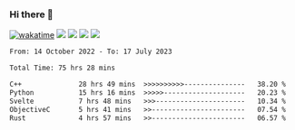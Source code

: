 ### Hi there 👋
[![wakatime](https://wakatime.com/badge/user/368879df-dc38-4b1a-86c4-8a2054a0e074.svg)](https://wakatime.com/@368879df-dc38-4b1a-86c4-8a2054a0e074)
<img src="https://img.shields.io/badge/Windows-0078D6?style=flat&logo=Windows&logoColor=white">
<img src="https://img.shields.io/badge/IntelliJ_IDEA-000000.svg?style=flat&logo=IntelliJ-IDEA&logoColor=white">
<img src="https://img.shields.io/badge/Visual_Studio_Code-007ACC?style=flat&logo=Visual-Studio-Code&logoColor=white">
<img src="https://img.shields.io/badge/Discord-5865F2?label=kano%233578&style=flat&logo=discord&logoColor=white">
<br>


<!--START_SECTION:waka-->

```txt
From: 14 October 2022 - To: 17 July 2023

Total Time: 75 hrs 28 mins

C++              28 hrs 49 mins  >>>>>>>>>>---------------   38.20 %
Python           15 hrs 16 mins  >>>>>--------------------   20.23 %
Svelte           7 hrs 48 mins   >>>----------------------   10.34 %
ObjectiveC       5 hrs 41 mins   >>-----------------------   07.54 %
Rust             4 hrs 57 mins   >>-----------------------   06.57 %
```

<!--END_SECTION:waka-->
